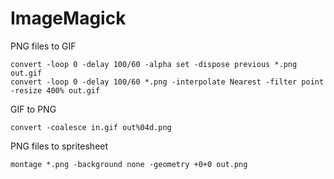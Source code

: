 # ImageMagick

PNG files to GIF

```
convert -loop 0 -delay 100/60 -alpha set -dispose previous *.png out.gif
convert -loop 0 -delay 100/60 *.png -interpolate Nearest -filter point -resize 400% out.gif
```

GIF to PNG

```
convert -coalesce in.gif out%04d.png
```

PNG files to spritesheet

```
montage *.png -background none -geometry +0+0 out.png
```
